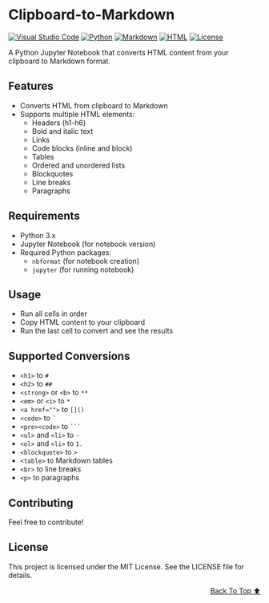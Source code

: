 # Clipboard-to-Markdown
[![Visual Studio Code](https://custom-icon-badges.demolab.com/badge/Visual%20Studio%20Code-0078d7.svg?logo=vsc&logoColor=white)](#)
[![Python](https://img.shields.io/badge/Python-3776AB?logo=python&logoColor=fff)](#)
[![Markdown](https://img.shields.io/badge/Markdown-%23000000.svg?logo=markdown&logoColor=white)](#)
[![HTML](https://img.shields.io/badge/HTML-%23E34F26.svg?logo=html5&logoColor=white)](#)
[![License](https://img.shields.io/badge/License-MIT-green.svg)](LICENSE)


A Python Jupyter Notebook that converts HTML content from your clipboard to Markdown format.

## Features
- Converts HTML from clipboard to Markdown
- Supports multiple HTML elements:
  - Headers (h1-h6)
  - Bold and italic text
  - Links
  - Code blocks (inline and block)
  - Tables
  - Ordered and unordered lists
  - Blockquotes
  - Line breaks
  - Paragraphs

## Requirements
- Python 3.x
- Jupyter Notebook (for notebook version)
- Required Python packages:
  - `nbformat` (for notebook creation)
  - `jupyter` (for running notebook)

## Usage
- Run all cells in order
- Copy HTML content to your clipboard
- Run the last cell to convert and see the results

## Supported Conversions

- `<h1>` to `#`
- `<h2>` to `##`
- `<strong>` or `<b>` to `**`
- `<em>` or `<i>` to `*`
- `<a href="">` to `[]()` 
- `<code>` to `` ` ``
- `<pre><code>` to ` ``` `
- `<ul>` and `<li>` to `-`
- `<ol>` and `<li>` to `1.`
- `<blockquote>` to `>`
- `<table>` to Markdown tables
- `<br>` to line breaks
- `<p>` to paragraphs

## Contributing
Feel free to contribute!

## License
This project is licensed under the MIT License. See the LICENSE file for details.


<div align="right">

[Back To Top ⬆️](#Clipboard-to-Markdown)
</div>

